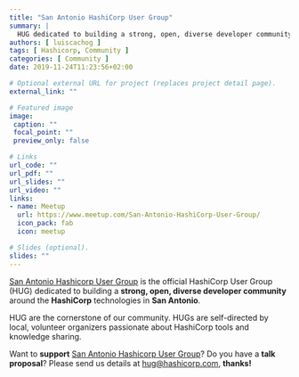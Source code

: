 ```yaml
---
title: "San Antonio HashiCorp User Group"
summary: |
  HUG dedicated to building a strong, open, diverse developer community around the Hashicorp technologies in San Antonio.
authors: [ luiscachog ]
tags: [ Hashicorp, Community ]
categories: [ Community ]
date: 2019-11-24T11:23:56+02:00

# Optional external URL for project (replaces project detail page).
external_link: ""

# Featured image
image:
 caption: ""
 focal_point: ""
 preview_only: false

# Links
url_code: ""
url_pdf: ""
url_slides: ""
url_video: ""
links:
- name: Meetup
  url: https://www.meetup.com/San-Antonio-HashiCorp-User-Group/
  icon_pack: fab
  icon: meetup  

# Slides (optional).
slides: ""
---
```


[San Antonio Hashicorp User Group]( https://www.meetup.com/San-Antonio-HashiCorp-User-Group/) is the official HashiCorp User Group (HUG) dedicated to building a **strong, open, diverse developer community** around the **HashiCorp** technologies in **San Antonio**.

HUG are the cornerstone of our community. HUGs are self-directed by local, volunteer organizers passionate about HashiCorp tools and knowledge sharing. 

Want to **support** [San Antonio Hashicorp User Group]( https://www.meetup.com/San-Antonio-HashiCorp-User-Group/)? Do you have a **talk proposal**? Please send us details at [hug@hashicorp.com](mailto:hug@hashicorp.com), **thanks!**